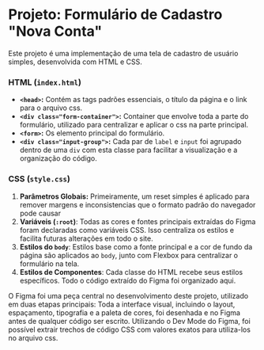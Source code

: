 # Projeto: Formulário de Cadastro "Nova Conta"

Este projeto é uma implementação de uma tela de cadastro de usuário simples, desenvolvida com HTML e CSS.

### **HTML (`index.html`)**

* **`<head>`:** Contém as tags padrões essenciais, o título da página e o link para o arquivo css.
* **`<div class="form-container">`:** Container que envolve toda a parte do formulário, utilizado para centralizar e aplicar o css na parte principal.
* **`<form>`:** Os elemento principal do formulário.
* **`<div class="input-group">`:** Cada par de `label` e `input` foi agrupado dentro de uma `div` com esta classe para facilitar a visualização e a organização do código.

### **CSS (`style.css`)**

1.  **Parâmetros Globais:** Primeiramente, um reset simples é aplicado para remover margens e inconsistencias que o formato padrão do navegador pode causar
2.  **Variáveis (`:root`)**: Todas as cores e fontes principais extraídas do Figma foram declaradas como variáveis CSS. Isso centraliza os estilos e facilita futuras alterações em todo o site.
3.  **Estilos do `body`**: Estilos base como a fonte principal e a cor de fundo da página são aplicados ao `body`, junto com Flexbox para centralizar o formulário na tela.
4.  **Estilos de Componentes**: Cada classe do HTML recebe seus estilos específicos. Todo o código extraído do Figma foi organizado aqui.

O Figma foi uma peça central no desenvolvimento deste projeto, utilizado em duas etapas principais: Toda a interface visual, incluindo o layout, espaçamento, tipografia e a paleta de cores, foi desenhada e no Figma antes de qualquer código ser escrito. Utilizando o Dev Mode do Figma, foi possível extrair trechos de código CSS com valores exatos para utiliza-los no arquivo css.